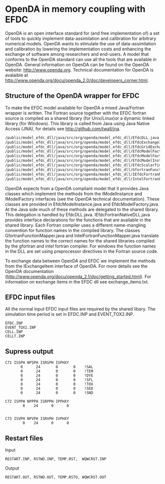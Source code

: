 # OpenDA in memory coupling with EFDC 


OpenDA is an open interface standard for (and free implementation of) a set of tools to quickly implement data-assimilation and calibration for arbitrary numerical models. OpenDA wants to stimulate the use of data-assimilation and calibration by lowering the implementation costs and enhancing the exchange of software among researchers and end-users. A model that conforms to the OpenDA standard can use all the tools that are available in OpenDA. General information on OpenDA can be found on the OpenDA website: http://www.openda.org. Technical documentation for OpenDA is avalaible at http://www.openda.org/docu/openda_2.0/doc/developers_corner.html.

## Structure of the OpenDA wrapper for EFDC

To make the EFDC model available for OpenDA a mixed Java/Fortran wrapper is written. The Fortran source together with the EFDC fortran source is compiled as a shared library (for Unix/Linux)or a dynamic linked library (for Windows). This library is called from Java using Java Native Access (JNA), for details see http://github.com/twall/jna.

```bash
/public/model_efdc_dll/java/src/org/openda/model_efdc_dll/EfdcDLL.java
/public/model_efdc_dll/java/src/org/openda/model_efdc_dll/EfdcExchangeItemType.java
/public/model_efdc_dll/java/src/org/openda/model_efdc_dll/EfdcGridExchangeItem.java
/public/model_efdc_dll/java/src/org/openda/model_efdc_dll/EfdcModelFactory.java
/public/model_efdc_dll/java/src/org/openda/model_efdc_dll/EfdcModelFactoryConfigReader.java
/public/model_efdc_dll/java/src/org/openda/model_efdc_dll/EfdcModelInstance.java
/public/model_efdc_dll/java/src/org/openda/model_efdc_dll/EfdcScalarTimeSeriesExchangeItem.java
/public/model_efdc_dll/java/src/org/openda/model_efdc_dll/GfortranFunctionMapper.java
/public/model_efdc_dll/java/src/org/openda/model_efdc_dll/IEfdcFortranNativeDLL.java
/public/model_efdc_dll/java/src/org/openda/model_efdc_dll/IntelFortranFunctionMapper.java
```

OpenDA expects from a OpenDA compliant model that it provides Java classes which implement the methods from the IModelInstance and IModelFactory interfaces (see the OpenDA technical documentation). These classes are provided in EfdcModelInstance.java and EfdcModelFactory.java. At the Java side much of these methods are delegated to the shared library. This delegation is handled by EfdcDLL.java. IEfdcFortranNativeDLL.java provides interface declarations for the functions that are available in the shared library. Each Fortran compiler uses a different name-mangling convention for function names in the compiled library. The classes GfortranFunctionMapper.java and IntelFortranFunctionMapper.java translate the function names to the correct names for the shared libraries compiled by the gfortran and intel fortran compiler. For windows the function names in the DLL are set using preprocessor directives in the Fortran source code.

To exchange data between OpenDA and EFDC we implement the methods from the IExchangeItem interface of OpenDA. For more details see the OpenDA documentation (http://www.openda.org/docu/openda_2.1/doc/getting_started.html). For information on exchange items in the EFDC dll see exchange_items.txt.

## EFDC input files

All the normal input EFDC input files are required by the shared libary. The simulation time period is set in EFDC.INP and EVENT_TOX2.INP.

```
EFDC.INP
EVENT_TOX2.INP
CELL.INP
CELLT.INP
```

## Supress output

```
C71 ISSPH NPSPH ISRSPH ISPHXY
       0      24       0       0    !SAL
       0      24       0       0    !TEM
       0      24       0       0    !DYE
       0      24       0       0    !SFL
       0      24       0       0    !TOX
       0      24       0       0    !SED
       0      24       0       0    !SND

C72 ISPPH NPPPH ISRPPH IPPHXY
        0    24      0      0


C73 ISVPH NPVPH ISRVPH IVPHXY
        0    24      0      0
```

## Restart files

Input

```
RESTART.INP, RSTWD.INP, TEMP.RST,  WQWCRST.INP
```

Output

```
RESTART.OUT, RSTWD.OUT, TEMP.RSTO, WQWCRST.OUT
```